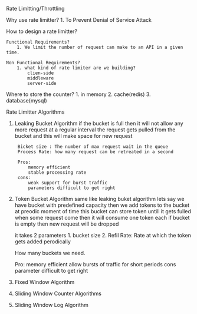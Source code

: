 Rate Limitting/Throttling

Why use rate limitter?
    1. To Prevent Denial of Service Attack

How to design a rate limitter?

    Functional Requirements?
        1. We limit the number of request can make to an API in a given time.
        
    Non Functional Requirements?
        1. what kind of rate limiter are we building?
            clien-side
            middleware
            server-side

Where to store the counter?
    1. in memory
    2. cache(redis)
    3. database(mysql)


Rate Limitter Algorithms

1. Leaking Bucket Algorithm
    if the bucket is full then it will not allow any more request
    at a regular interval the request gets pulled from the bucket and this will make space for new request

        Bicket size : The number of max request wait in the queue
        Process Rate: how many request can be retreated in a second

        Pros:
            memory efficient
            stable processing rate
        cons:
            weak support for burst traffic
            parameters difficult to get right
2. Token Bucket Algorithm
    same like leaking buket algorithm
    lets say we have bucket with predefined capacity
    then we add tokens to the bucket at preodic moment of time
    this bucket can store token untill it gets fulled
    when some request come then it will consume one token each
    if bucket is empty then new request will be dropped

    it takes 2 parameters
        1. bucket size
        2. Refil Rate: Rate at which the token gets added perodically

    How many buckets we need.

    Pro:
        memory efficient
        allow bursts of traffic for short periods
    cons
        parameter difficult to get right

3. Fixed Window Algorithm
    
4. Sliding Window Counter Algorithms
5. Sliding Window Log Algorithm

